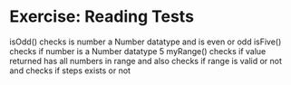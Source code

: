 # Exercise: Reading Tests

isOdd() checks is number a Number datatype and is even or odd 
isFive() checks if number is a Number datatype 5
myRange() checks if value returned has all numbers in range and also checks if range is     valid or not  and checks if steps exists or not
